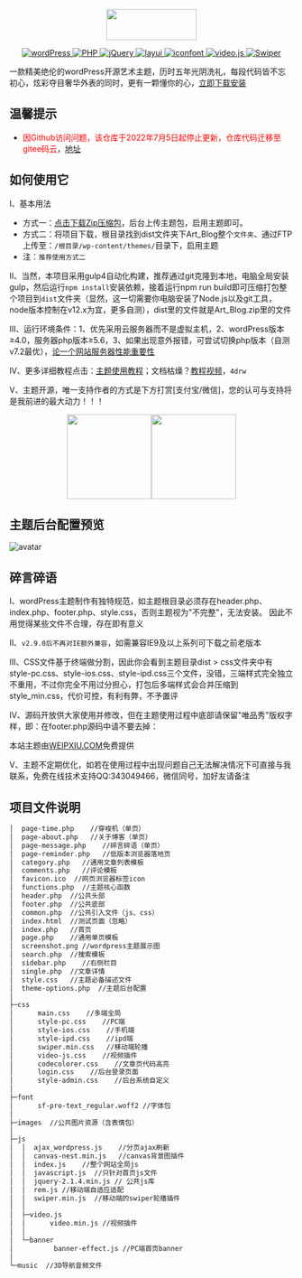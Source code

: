<p align="center">
  <img width="160" height="55" src="https://www.weipxiu.com/wp-content/uploads/2019/06/weipxiu_logo_2.png">
</p>
<!-- 下列标签如何制作？https://shields.io/#/ -->
<p align="center">
  <a href="https://wordpress.org/">
    <img src="https://img.shields.io/badge/wordPress-5.2.3-brightgreen.svg" alt="wordPress">
  </a>
  <a href="https://www.php.net/">
    <img src="https://img.shields.io/badge/PHP-7.2.19-brightgreen.svg" alt="PHP">
  </a>
  <a href="https://jquery.com/">
    <img src="https://img.shields.io/badge/jQuery-2.1.4-brightgreen.svg" alt="jQuery">
  </a>
  <a href="http://layer.layui.com/">
    <img src="https://img.shields.io/badge/layer-3.1.1-brightgreen.svg" alt="layui">
  </a>
  <a href="https://www.iconfont.cn/">
    <img src="https://img.shields.io/badge/iocons-2.x-brightgreen.svg" alt="iconfont">
  </a>
  <a href="https://docs.videojs.com/docs/api/video.html">
    <img src="https://img.shields.io/badge/video-1.8.7-ff69b4" alt="video.js">
  </a>
  <a href="https://www.swiper.com.cn/">
    <img src="https://img.shields.io/badge/Swiper-3.4.2-blue" alt="Swiper">
  </a>
</p>

一款精美绝伦的wordPress开源艺术主题，历时五年光阴洗礼，每段代码皆不忘初心，炫彩夺目奢华外表的同时，更有一颗懂你的心，[立即下载安装](https://github.com/weipxiu/Art_Blog/tags)

## 温馨提示
- <font color='red'>因Github访问问题，该仓库于2022年7月5日起停止更新，仓库代码迁移至gitee码云</font>，[地址](https://gitee.com/weipxiu/Art_Blog)
## 如何使用它

I、基本用法
- 方式一：[点击下载Zip压缩包](https://github.com/weipxiu/Art_Blog/releases)，后台上传主题包，启用主题即可。
- 方式二：将项目下载，根目录找到dist文件夹下Art_Blog整个`文件夹`、通过FTP上传至：`/根目录/wp-content/themes/`目录下，启用主题
- 注：`推荐使用方式二`

II、当然，本项目采用gulp4自动化构建，推荐通过git克隆到本地，电脑全局安装gulp，然后运行`npm install`安装依赖，接着运行npm run build即可压缩打包整个项目到`dist`文件夹（显然，这一切需要你电脑安装了Node.js以及git工具，node版本控制在v12.x为宜，更多自测），dist里的文件就是Art_Blog.zip里的文件

III、运行环境条件：1、优先采用云服务器而不是虚拟主机，2、wordPress版本≥4.0，服务器php版本≥5.6，3、如果出现意外报错，可尝试切换php版本（自测v7.2最优），[论一个网站服务器性能重要性](https://www.weipxiu.com/3246.html)

IV、更多详细教程点击：[主题使用教程](https://www.weipxiu.com/3355.html)；文档枯燥？[教程视频](https://pan.baidu.com/s/1WdiCn__A6xQC3V9ddRSN6g)，`4drw`

V、主题开源，唯一支持作者的方式是下方打赏[支付宝/微信]，您的认可与支持将是我前进的最大动力！！！
<p align="center">
<img src="https://www.weipxiu.com/wp-content/uploads/2019/04/alipay.png" width="150"><img src="https://www.weipxiu.com/wp-content/uploads/2019/04/weixin.png" width="150">
</p>

## 主题后台配置预览
![avatar](https://www.weipxiu.com/wp-content/themes/Art_Blog/images/wp_theme_config.png)

## 碎言碎语

I、wordPress主题制作有独特规范，如主题根目录必须存在header.php、index.php、footer.php、style.css，否则主题视为"不完整"，无法安装。
因此不用觉得某些文件不合理，存在即有意义

II、```v2.9.0后不再对IE额外兼容```，如需兼容IE9及以上系列可下载之前老版本

III、CSS文件基于终端做分割，因此你会看到主题目录dist > css文件夹中有style-pc.css、style-ios.css、style-ipd.css三个文件，没错，三端样式完全独立不重用，不过你完全不用过分担心，打包后多端样式会合并压缩到style_min.css，代价可控，有利有弊，不予置评

IV、源码开放供大家使用并修改，但在主题使用过程中底部请保留"唯品秀"版权字样，即：在footer.php源码中请不要去掉：<p>本站主题由<a href="https://www.weipxiu.com" class="highlight">WEIPXIU.COM</a>免费提供</p>

V、主题不定期优化，如若在使用过程中出现问题自己无法解决情况下可直接与我联系，免费在线技术支持QQ:343049466，微信同号，加好友请备注

## 项目文件说明
``` bash
│  page-time.php    //穿梭机（单页）
│  page-about.php   //关于博客（单页）
│  page-message.php    //碎言碎语（单页）
│  page-reminder.php   //低版本浏览器落地页
│  category.php   //通用文章列表模板
│  comments.php   //评论模板
│  favicon.ico  //网页浏览器标签icon
│  functions.php  //主题核心函数
│  header.php  //公共头部
│  footer.php  //公共底部
│  common.php  //公共引入文件（js、css）
│  index.html  //测试页面（忽略）
│  index.php   //首页
│  page.php    //通用单页模板
│  screenshot.png //wordpress主题展示图
│  search.php  //搜索模板
│  sidebar.php    //右侧栏目
│  single.php  //文章详情
│  style.css   //主题必备描述文件
│  theme-options.php  //主题后台配置
│
├─css
│      main.css    //多端全局
│      style-pc.css    //PC端
│      style-ios.css    //手机端
│      style-ipd.css    //ipd端
│      swiper.min.css   //移动端轮播
│      video-js.css    //视频插件
│      codecolorer.css    //文章页代码高亮
│      login.css    //后台登录页面
│      style-admin.css    //后台系统自定义
│
├─font
│      sf-pro-text_regular.woff2 //字体包
│
├─images  //公共图片资源（含表情包）
│
├─js
│  │  ajax_wordpress.js    //分页ajax刷新
│  │  canvas-nest.min.js   //canvas背景图插件
│  │  index.js    //整个网站全局js
│  │  javascript.js  //只针对首页js文件
│  │  jquery-2.1.4.min.js // 公共js库
│  │  rem.js //移动端自适应适配
│  │  swiper.min.js  //移动端的swiper轮播插件
│  │
│  ├─video.js
│  │      video.min.js //视频插件
│  │
│  └─banner
│          banner-effect.js //PC端首页banner
│
└─music  //3D导航音频文件
 ```


<!-- ## 哪些网站在使用(据百度受访问域名不完全统计，并非后门)
|  网站名称 | 网站地址 |
| :----: | :----: |
| [小菜菜博客](https://cikop.com/) | https://cikop.com
| [艾西网](https://www.ixxiw.com/) | https://www.ixxiw.com
| [枯痕博客](https://www.xiaole.biz/) | https://www.xiaole.biz
| [苏州特个人博客](http://www.sutee.cn) | http://www.sutee.cn
| [故城县历史](http://www.gaojibo.com/) | http://www.gaojibo.com
| [廿八星空](https://www.nbbk.top/) | https://www.nbbk.top
| [北漂程序员](https://blog.zoux.xin/) | https://blog.zoux.xin
| [小初博客](http://youerdianxian.com/) | http://youerdianxian.com
| [智慧博客网](https://www.llg.design) | www.llg.design
| [青幽](http://moxiaofei.com) | http://moxiaofei.com | -->
